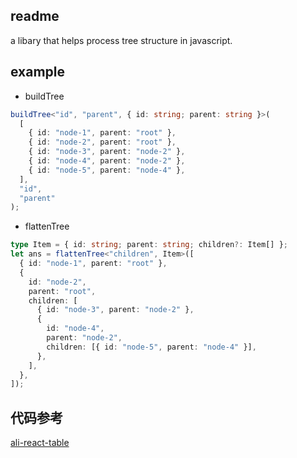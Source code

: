 ## readme

a libary that helps process tree structure in javascript.

## example

- buildTree

```typescript
buildTree<"id", "parent", { id: string; parent: string }>(
  [
    { id: "node-1", parent: "root" },
    { id: "node-2", parent: "root" },
    { id: "node-3", parent: "node-2" },
    { id: "node-4", parent: "node-2" },
    { id: "node-5", parent: "node-4" },
  ],
  "id",
  "parent"
);
```

- flattenTree

```typescript
type Item = { id: string; parent: string; children?: Item[] };
let ans = flattenTree<"children", Item>([
  { id: "node-1", parent: "root" },
  {
    id: "node-2",
    parent: "root",
    children: [
      { id: "node-3", parent: "node-2" },
      {
        id: "node-4",
        parent: "node-2",
        children: [{ id: "node-5", parent: "node-4" }],
      },
    ],
  },
]);
```

## 代码参考
[ali-react-table](https://github.com/alibaba/ali-react-table/blob/master/packages/ali-react-table/src/utils/buildTree.tsx)